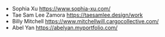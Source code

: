 <name> <portfolio link>
* Sophia Xu <https://www.sophia-xu.com/>
* Tae Sam Lee Zamora https://taesamlee.design/work
* Billy Mitchell  <https://www.mitchellwill.cargocollective.com/>
* Abel Yan <https://abelyan.myportfolio.com/>
